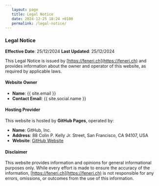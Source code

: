 ```yaml
---
   layout: page
   title: Legal Notice
   date: 2024-12-25 18:24 +0100
   permalink: /legal-notice/
---
```


### **Legal Notice**

**Effective Date**: 25/12/2024
**Last Updated**: 25/12/2024

This Legal Notice is issued by [https://feneri.ch](https://feneri.ch) and provides information about the owner and operator of this website, as required by applicable laws.

#### **Website Owner**

- **Name**: {{ site.email }}
- **Contact Email**: {{ site.social.name }}

#### **Hosting Provider**

This website is hosted by **GitHub Pages**, operated by:

- **Name**: GitHub, Inc.
- **Address**: 88 Colin P. Kelly Jr. Street, San Francisco, CA 94107, USA
- **Website**: [GitHub Website](https://github.com)

#### **Disclaimer**

This website provides information and opinions for general informational purposes only. While every effort is made to ensure the accuracy of the information, [https://feneri.ch](https://feneri.ch) is not responsible for any errors, omissions, or outcomes from the use of this information.
